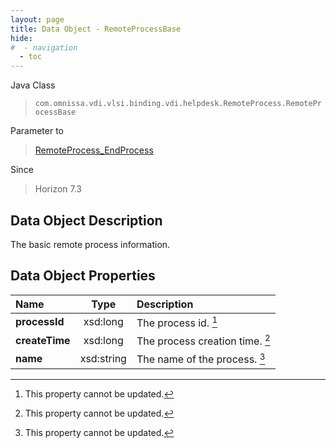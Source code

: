 ```yaml
---
layout: page
title: Data Object - RemoteProcessBase
hide:
#  - navigation
  - toc
---
```






Java Class
> `com.omnissa.vdi.vlsi.binding.vdi.helpdesk.RemoteProcess.RemoteProcessBase`

Parameter to
> [RemoteProcess_EndProcess](vdi.helpdesk.RemoteProcess.md#endProcess)

Since
> Horizon 7.3


## Data Object Description

The basic remote process information.

## Data Object Properties

 Name | Type | Description
:---|:---:|:---
**processId**|  xsd:long|  The process id. [^2]
**createTime**|  xsd:long|  The process creation time. [^2]
**name**|  xsd:string|  The name of the process. [^2]
 


 


[^2]: This property cannot be updated.